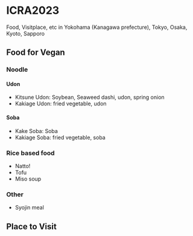 # ICRA2023
Food, Visitplace, etc in Yokohama (Kanagawa prefecture), Tokyo, Osaka, Kyoto, Sapporo

## Food for Vegan
### Noodle
#### Udon
- Kitsune Udon: Soybean, Seaweed dashi, udon, spring onion
- Kakiage Udon: fried vegetable, udon
#### Soba
- Kake Soba: Soba
- Kakiage Soba: fried vegetable, soba
### Rice based food
- Natto!
- Tofu
- Miso soup
### Other
- Syojin meal

## Place to Visit
